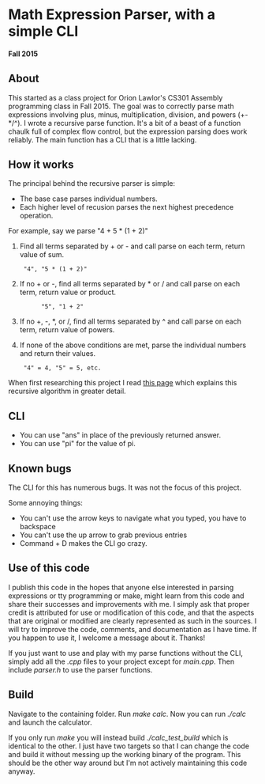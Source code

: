 # Math Expression Parser, with a simple CLI
#### Fall 2015

## About

This started as a class project for Orion Lawlor's CS301 Assembly programming class in Fall 2015. 
The goal was to correctly parse math expressions involving plus, minus, multiplication, division, and powers (+-\*/^). 
I wrote a recursive parse function. 
It's a bit of a beast of a function chaulk full of complex flow control, but the expression parsing does work reliably. 
The main function has a CLI that is a little lacking.

## How it works
The principal behind the recursive parser is simple:
- The base case parses individual numbers.
- Each higher level of recusion parses the next highest precedence operation. 

For example, say we parse "4 + 5 * (1 + 2)"

1. Find all terms separated by + or - and call parse on each term, return value of sum.

        "4", "5 * (1 + 2)"
2. If no + or -, find all terms separated by * or / and call parse on each term, return value or product.

             "5", "1 + 2"
3. If no +, -, \*, or /, find all terms separated by ^ and call parse on each term, return value of powers.

4. If none of the above conditions are met, parse the individual numbers and return their values.

        "4" = 4, "5" = 5, etc.

When first researching this project I read [this page](http://www.strchr.com/expression_evaluator) which explains this recursive algorithm in greater detail.

## CLI

- You can use "ans" in place of the previously returned answer.
- You can use "pi" for the value of pi.

## Known bugs

The CLI for this has numerous bugs. It was not the focus of this project. 

Some annoying things: 
- You can't use the arrow keys to navigate what you typed, you have to backspace
- You can't use the up arrow to grab previous entries
- Command + D makes the CLI go crazy.

## Use of this code
I publish this code in the hopes that anyone else interested in parsing expressions or tty programming or make, might learn from this code and share their successes and improvements with me. I simply ask that proper credit is attributed for use or modification of this code, and that the aspects that are original or modified are clearly represented as such in the sources. I will try to improve the code, comments, and documentation as I have time. If you happen to use it, I welcome a message about it. Thanks!

If you just want to use and play with my parse functions without the CLI, simply add all the *.cpp* files to your project except for *main.cpp*. Then include *parser.h* to use the parser functions.

## Build

Navigate to the containing folder. Run *make calc*. Now you can run *./calc* and launch the calculator.

If you only run *make* you will instead build *./calc_test_build* which is identical to the other. 
I just have two targets so that I can change the code and build it without messing up the working binary of the program.
This should be the other way around but I'm not actively maintaining this code anyway.
